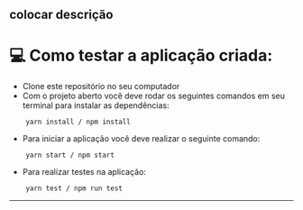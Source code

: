 ## colocar descrição 

# 💻 Como testar a aplicação criada:

- Clone este repositório no seu computador
- Com o projeto aberto você deve rodar os seguintes comandos em seu terminal para instalar as dependências:

```shell
    yarn install / npm install
```
- Para iniciar a aplicação você deve realizar o seguinte comando:

```shell
    yarn start / npm start
```

- Para realizar testes na aplicação:
```shell
    yarn test / npm run test
```
---
